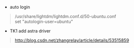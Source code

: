 * auto login
> /usr/share/lightdm/lightdm.conf.d/50-ubuntu.conf  
 set "autologin-user=ubuntu"

* TK1 add astra driver
> http://blog.csdn.net/zhangrelay/article/details/53515859
